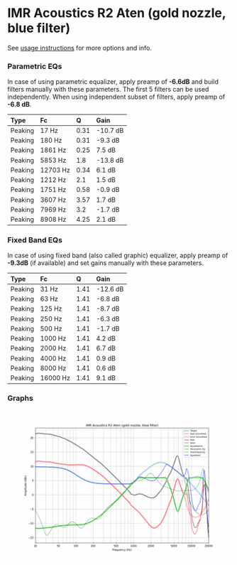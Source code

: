 # IMR Acoustics R2 Aten (gold nozzle, blue filter)
See [usage instructions](https://github.com/jaakkopasanen/AutoEq#usage) for more options and info.

### Parametric EQs
In case of using parametric equalizer, apply preamp of **-6.6dB** and build filters manually
with these parameters. The first 5 filters can be used independently.
When using independent subset of filters, apply preamp of **-6.8 dB**.

| Type    | Fc       |    Q | Gain     |
|:--------|:---------|:-----|:---------|
| Peaking | 17 Hz    | 0.31 | -10.7 dB |
| Peaking | 180 Hz   | 0.31 | -9.3 dB  |
| Peaking | 1861 Hz  | 0.25 | 7.5 dB   |
| Peaking | 5853 Hz  | 1.8  | -13.8 dB |
| Peaking | 12703 Hz | 0.34 | 6.1 dB   |
| Peaking | 1212 Hz  | 2.1  | 1.5 dB   |
| Peaking | 1751 Hz  | 0.58 | -0.9 dB  |
| Peaking | 3607 Hz  | 3.57 | 1.7 dB   |
| Peaking | 7969 Hz  | 3.2  | -1.7 dB  |
| Peaking | 8908 Hz  | 4.25 | 2.1 dB   |

### Fixed Band EQs
In case of using fixed band (also called graphic) equalizer, apply preamp of **-9.3dB**
(if available) and set gains manually with these parameters.

| Type    | Fc       |    Q | Gain     |
|:--------|:---------|:-----|:---------|
| Peaking | 31 Hz    | 1.41 | -12.6 dB |
| Peaking | 63 Hz    | 1.41 | -6.8 dB  |
| Peaking | 125 Hz   | 1.41 | -8.7 dB  |
| Peaking | 250 Hz   | 1.41 | -6.3 dB  |
| Peaking | 500 Hz   | 1.41 | -1.7 dB  |
| Peaking | 1000 Hz  | 1.41 | 4.2 dB   |
| Peaking | 2000 Hz  | 1.41 | 6.7 dB   |
| Peaking | 4000 Hz  | 1.41 | 0.9 dB   |
| Peaking | 8000 Hz  | 1.41 | 0.6 dB   |
| Peaking | 16000 Hz | 1.41 | 9.1 dB   |

### Graphs
![](./IMR%20Acoustics%20R2%20Aten%20(gold%20nozzle,%20blue%20filter).png)